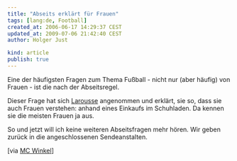 ```yaml
---
title: "Abseits erklärt für Frauen"
tags: [lang:de, Football]
created_at: 2006-06-17 14:29:37 CEST
updated_at: 2009-07-06 21:42:40 CEST
author: Holger Just

kind: article
publish: true
---
```


Eine der häufigsten Fragen zum Thema Fußball - nicht nur (aber häufig) von Frauen - ist die nach der Abseitsregel.

Dieser Frage hat sich [Larousse](http://larousse.twoday.net/stories/2183794/) angenommen und erklärt, sie so, dass sie auch Frauen verstehen: anhand eines Einkaufs im Schuhladen. Da kennen sie die meisten Frauen ja aus.

So und jetzt will ich keine weiteren Abseitsfragen mehr hören. Wir geben zurück in die angeschlossenen Sendeanstalten.

[via [MC Winkel](http://www.whudat.de/?p=660)]
